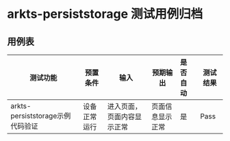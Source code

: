 # arkts-persiststorage 测试用例归档

## 用例表

| 测试功能            | 预置条件       | 输入                                    | 预期输出     | 是否自动 | 测试结果 |
| ------------------- | -------------- |---------------------------------------|----------| :------- | -------- |
| arkts-persiststorage示例代码验证 | 设备正常运行   | 进入页面，页面内容显示正常                   | 页面信息显示正常 | 是       | Pass     |